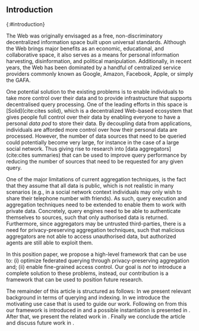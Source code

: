 ## Introduction
{:#introduction}

The Web was originally envisaged as a free, non-discriminatory decentralized information space built upon universal standards.  Although the Web brings major benefits as an economic, educational, and collaborative space, it also serves as a means for personal information harvesting, disinformation, and political manipulation. Additionally, in recent years, the Web has been dominated by a handful of centralized service providers commonly known as Google, Amazon, Facebook, Apple, or simply the GAFA. 

One potential solution to the existing problems is to enable individuals to take more control over their data and to provide infrastructure that supports decentralised query processing. One of the leading efforts in this space is [Solid](cite:cites solid), which is a decentralized Web-based ecosystem that gives people full control over their data by enabling everyone to have a personal *data pod* to store their data. By decoupling data from applications, individuals are afforded more control over how their personal data are processed. However, the number of data sources that need to be queried could potentially become very large, for instance in the case of a large social network. Thus giving rise to research into [data aggregators](cite:cites summaries) that can be used to improve query performance by reducing the number of sources that need to be requested for any given query.

One of the major limitations of current aggregation techniques, is the fact that they assume that all data is public, which is not realistic in many scenarios (e.g., in a social network context individuals may only wish to share their telephone number with friends). As such, query execution and aggregation techniques need to be extended to enable them to work with private data. Concretely, query engines need to be able to authenticate themselves to sources, such that only authorised data is returned. Furthermore, since aggregators may be untrusted third-parties, there is a need for privacy-preserving aggregation techniques, such that malicious aggregators are not able to access unauthorised data, but authorized agents are still able to exploit them.

In this position paper, we propose a high-level framework that can be use to: (i) optimize federated querying through privacy-preserving aggregation and; (ii) enable fine-grained access control. Our goal is *not* to introduce a complete solution to these problems, instead, our contribution is a framework that can be used to position future research.

The remainder of this article is structured as follows: In [](#background) we present relevant background in terms of querying and indexing.
In [](#use-case) we introduce the motivating use case that is used to guide our work.  Following on from this our framework is introduced in [](#framework) and a possible instantiation is presented in [](#solution).
After that, we present the related work in [](#related-work).
Finally we conclude the article and discuss future work in [](#conclusions).
